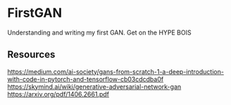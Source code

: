 # FirstGAN
Understanding and writing my first GAN. Get on the HYPE BOIS


## Resources
https://medium.com/ai-society/gans-from-scratch-1-a-deep-introduction-with-code-in-pytorch-and-tensorflow-cb03cdcdba0f
https://skymind.ai/wiki/generative-adversarial-network-gan
https://arxiv.org/pdf/1406.2661.pdf

